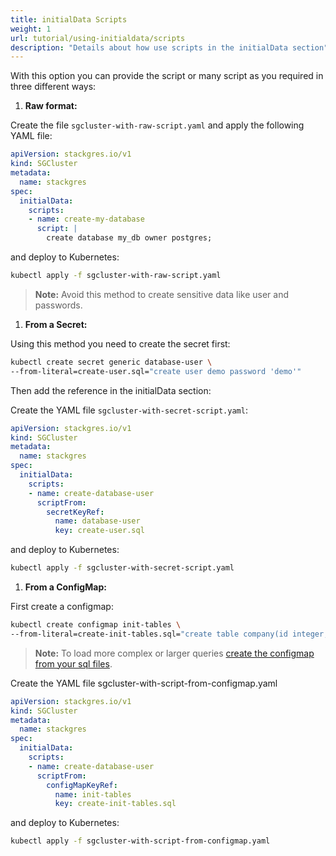 ```yaml
---
title: initialData Scripts
weight: 1
url: tutorial/using-initialdata/scripts
description: "Details about how use scripts in the initialData section"
---
```


With this option you can provide the script or many script as you required in three different ways:

1. **Raw format:**

Create the file `sgcluster-with-raw-script.yaml` and apply the following YAML file:

```yaml
apiVersion: stackgres.io/v1
kind: SGCluster
metadata:
  name: stackgres
spec:
  initialData:
    scripts:
    - name: create-my-database
      script: |
        create database my_db owner postgres;
```

and deploy to Kubernetes:

```bash
kubectl apply -f sgcluster-with-raw-script.yaml
```

> **Note:** Avoid this method to create sensitive data like user and passwords.

1. **From a Secret:**

Using this method you need to create the secret first:

```bash
kubectl create secret generic database-user \
--from-literal=create-user.sql="create user demo password 'demo'"
```

Then add the reference in the initialData section:

Create the YAML file `sgcluster-with-secret-script.yaml`:

```yaml
apiVersion: stackgres.io/v1
kind: SGCluster
metadata:
  name: stackgres
spec:
  initialData:
    scripts:
    - name: create-database-user
      scriptFrom:
        secretKeyRef:
          name: database-user
          key: create-user.sql
```

and deploy to Kubernetes:

```bash
kubectl apply -f sgcluster-with-secret-script.yaml
```

1. **From a ConfigMap:**

First create a configmap:

```bash
kubectl create configmap init-tables \
--from-literal=create-init-tables.sql="create table company(id integer, name char(50));"
```

> **Note:** To load more complex or larger queries [create the configmap from your sql files](https://kubernetes.io/docs/tasks/configure-pod-container/configure-pod-configmap/#create-configmaps-from-files).

Create the YAML file sgcluster-with-script-from-configmap.yaml

```yaml
apiVersion: stackgres.io/v1
kind: SGCluster
metadata:
  name: stackgres
spec:
  initialData:
    scripts:
    - name: create-database-user
      scriptFrom:
        configMapKeyRef:
          name: init-tables
          key: create-init-tables.sql
```

and deploy to Kubernetes:

```bash
kubectl apply -f sgcluster-with-script-from-configmap.yaml
```